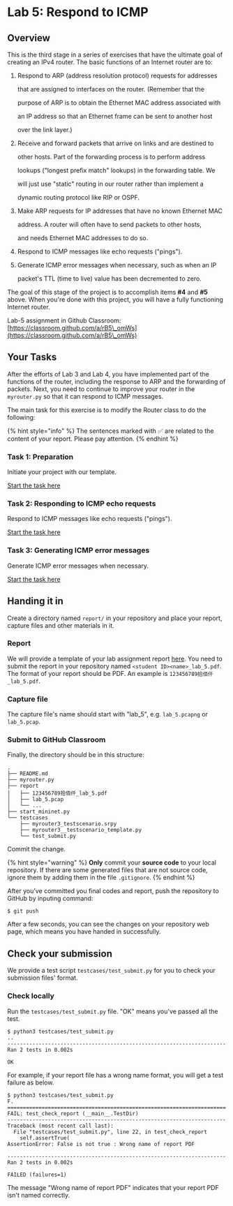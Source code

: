 # Lab 5: Respond to ICMP

## Overview

This is the third stage in a series of exercises that have the ultimate goal of creating an IPv4 router. The basic functions of an Internet router are to:

1.  Respond to ARP (address resolution protocol) requests for addresses

    that are assigned to interfaces on the router. (Remember that the

    purpose of ARP is to obtain the Ethernet MAC address associated with

    an IP address so that an Ethernet frame can be sent to another host

    over the link layer.)
2.  Receive and forward packets that arrive on links and are destined to

    other hosts. Part of the forwarding process is to perform address

    lookups ("longest prefix match" lookups) in the forwarding table. We

    will just use "static" routing in our router rather than implement a

    dynamic routing protocol like RIP or OSPF.
3.  Make ARP requests for IP addresses that have no known Ethernet MAC

    address. A router will often have to send packets to other hosts,

    and needs Ethernet MAC addresses to do so.
4. Respond to ICMP messages like echo requests ("pings").
5.  Generate ICMP error messages when necessary, such as when an IP

    packet's TTL (time to live) value has been decremented to zero.

The goal of this stage of the project is to accomplish items **#4** and **#5** above. When you're done with this project, you will have a fully functioning Internet router.

Lab-5 assignment in Github Classroom: [https://classroom.github.com/a/rB5\_omWs](https://classroom.github.com/a/rB5\_omWs)

## Your Tasks

After the efforts of Lab 3 and Lab 4, you have implemented part of the functions of the router, including the response to ARP and the forwarding of packets. Next, you need to continue to improve your router in the `myrouter.py` so that it can respond to ICMP messages.

The main task for this exercise is to modify the Router class to do the following:

{% hint style="info" %}
The sentences marked with ✅ are related to the content of your report. Please pay attention.
{% endhint %}

### Task 1: Preparation

Initiate your project with our template.

[Start the task here](preparation.md)

### Task 2: Responding to ICMP echo requests

Respond to ICMP messages like echo requests ("pings").

[Start the task here](respond-icmp.md)

### Task 3: Generating ICMP error messages

Generate ICMP error messages when necessary.

[Start the task here](generate-error-messages.md)

## Handing it in

Create a directory named `report/` in your repository and place your report, capture files and other materials in it.

### Report

We will provide a template of your lab assignment report [here](https://box.nju.edu.cn/d/f334d2c3bd4446b68003/). You need to submit the report in your repository named `<student ID><name>_lab_5.pdf`. The format of your report should be PDF. An example is `123456789拾佰仟_lab_5.pdf`.

### Capture file

The capture file's name should start with "lab\_5", e.g. `lab_5.pcapng` or `lab_5.pcap`.

### Submit to GitHub Classroom

Finally, the directory should be in this structure:

```
.
├── README.md
├── myrouter.py
├── report
│   ├── 123456789拾佰仟_lab_5.pdf
│   ├── lab_5.pcap
│   └── ...
├── start_mininet.py
└── testcases
    ├── myrouter3_testscenario.srpy
    ├── myrouter3__testscenario_template.py
    └── test_submit.py
```

Commit the change.

{% hint style="warning" %}
**Only** commit your **source code** to your local repository. If there are some generated files that are not source code, ignore them by adding them in the file `.gitignore`.
{% endhint %}

After you’ve committed you final codes and report, push the repository to GitHub by inputing command:

```
$ git push
```

After a few seconds, you can see the changes on your repository web page, which means you have handed in successfully.

## Check your submission

We provide a test script `testcases/test_submit.py` for you to check your submission files' format.

### Check locally

Run the `testcases/test_submit.py` file. "OK" means you've passed all the test.

```
$ python3 testcases/test_submit.py
..
----------------------------------------------------------------------
Ran 2 tests in 0.002s

OK
```

For example, if your report file has a wrong name format, you will get a test failure as below.

```
$ python3 testcases/test_submit.py
F.
======================================================================
FAIL: test_check_report (__main__.TestDir)
----------------------------------------------------------------------
Traceback (most recent call last):
  File "testcases/test_submit.py", line 22, in test_check_report
    self.assertTrue(
AssertionError: False is not true : Wrong name of report PDF

----------------------------------------------------------------------
Ran 2 tests in 0.002s

FAILED (failures=1)
```

The message "Wrong name of report PDF" indicates that your report PDF isn't named correctly.
